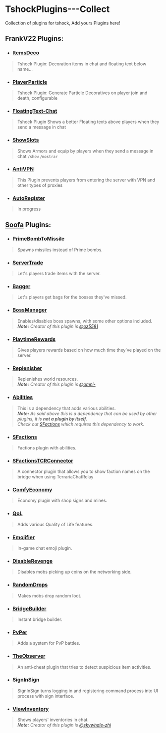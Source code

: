 # TshockPlugins---Collect
Collection of plugins for tshock, Add yours Plugins here!


## FrankV22 Plugins:
+ ### [ItemsDeco](https://github.com/itsFrankV22/ItemsDeco-Plugin)
> Tshock Plugin: Decoration items in chat and floating text below name...

+ ### [PlayerParticle](https://github.com/itsFrankV22/PlayerParticle-Plugin)
> Tshock Plugin: Generate Particle Decoratives on player join and death, configurable

+ ### [FloatingText-Chat](https://github.com/itsFrankV22/FloatingText-Chat)
> Tshock Plugin Shows a better Floating texts above players when they send a message in chat

+ ### [ShowSlots](https://github.com/itsFrankV22/ShowSlots-ES)
> Shows Armors and equip by players when they send a message in chat `/show` `/mostrar`

+ ### [AntiVPN](https://github.com/itsFrankV22/AntiVPN)
> This Plugin prevents players from entering the server with VPN and other types of proxies

+ ### [AutoRegister]()
> In progress



## [Soofa](https://github.com/Soof4) Plugins:
+ ### [PrimeBombToMissile](https://github.com/Soof4/PrimeBombToMissile)
> Spawns missiles instead of Prime bombs.

+ ### [ServerTrade](https://github.com/Soof4/ServerTrade)
> Let's players trade items with the server.

+ ### [Bagger](https://github.com/Soof4/Bagger)
> Let's players get bags for the bosses they've missed.

+ ### [BossManager](https://github.com/Soof4/BossManager)
> Enables/disables boss spawns, with some other options included. <br>
     _**Note:** Creator of this plugin is [@oz5581](https://github.com/oz5581)_

+ ### [PlaytimeRewards](https://github.com/Soof4/PlaytimeRewards)
> Gives players rewards based on how much time they've played on the server.

+ ### [Replenisher](https://github.com/Soof4/Replenisher)
> Replenishes world resources. <br>
     _**Note:** Creator of this plugin is [@omni-](https://github.com/omni-)_

+ ### [Abilities](https://github.com/Soof4/Abilities)
> This is a dependency that adds various abilities. <br>
     _**Note:** As said above this is a dependency that can be used by other plugins, it is **not a plugin by itself**. <br>
     Check out [SFactions](https://github.com/Soof4/SFactions) which requires this dependency to work._

+ ### [SFactions](https://github.com/Soof4/SFactions)
> Factions plugin with abilities.
  
+ ### [SFactionsTCRConnector](https://github.com/Soof4/SFactionsTCRConnector)
> A connector plugin that allows you to show faction names on the bridge when using TerrariaChatRelay 

+ ### [ComfyEconomy](https://github.com/Soof4/ComfyEconomy)
> Economy plugin with shop signs and mines.

+ ### [QoL](https://github.com/Soof4/QoL)
> Adds various Quality of Life features. 

+ ### [Emojifier](https://github.com/Soof4/Emojifier)
> In-game chat emoji plugin.

+ ### [DisableRevenge](https://github.com/Soof4/DisableRevenge)
> Disables mobs picking up coins on the networking side.

+ ### [RandomDrops](https://github.com/Soof4/RandomDrops)
> Makes mobs drop random loot.

+ ### [BridgeBuilder](https://github.com/Soof4/BridgeBuilder)
> Instant bridge builder.

+ ### [PvPer](https://github.com/Soof4/PvPer)
> Adds a system for PvP battles.
     
+ ### [TheObserver](https://github.com/Soof4/TheObserver)
> An anti-cheat plugin that tries to detect suspicious item activities.
  
+ ### [SignInSign](https://github.com/Soof4/SignInSign)
> SignInSign turns logging in and registering command process into UI process with sign interface.

+ ### [ViewInventory](https://github.com/Soof4/ViewInventory)
> Shows players' inventories in chat. <br>
     _**Note:** Creator of this plugin is [@skywhale-zhi](https://github.com/skywhale-zhi)_
